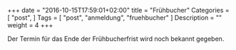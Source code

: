 +++
date = "2016-10-15T17:59:01+02:00"
title = "Frühbucher"
Categories = [
  "post",
]
Tags = [
  "post",
  "anmeldung",
  "fruehbucher"
]
Description = ""
weight = 4
+++

Der Termin für das Ende der Frühbucherfrist wird noch bekannt gegeben.
